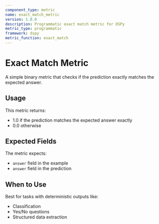 ```yaml
---
component_type: metric
name: exact_match_metric
version: 1.0.0
description: Programmatic exact match metric for DSPy
metric_type: programmatic
framework: dspy
metric_function: exact_match
---
```


# Exact Match Metric

A simple binary metric that checks if the prediction exactly matches the expected answer.

## Usage
This metric returns:
- 1.0 if the prediction matches the expected answer exactly
- 0.0 otherwise

## Expected Fields
The metric expects:
- `answer` field in the example
- `answer` field in the prediction

## When to Use
Best for tasks with deterministic outputs like:
- Classification
- Yes/No questions
- Structured data extraction